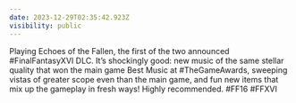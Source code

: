```yaml
---
date: 2023-12-29T02:35:42.923Z
visibility: public
---
```


Playing Echoes of the Fallen, the first of the two announced #FinalFantasyXVI DLC. It’s shockingly good: new music of the same stellar quality that won the main game Best Music at #TheGameAwards, sweeping vistas of greater scope even than the main game, and fun new items that mix up the gameplay in fresh ways! Highly recommended. #FF16 #FFXVI
